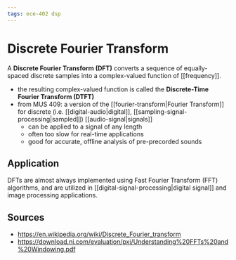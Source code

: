 ```yaml
---
tags: ece-402 dsp
---
```


# Discrete Fourier Transform

A **Discrete Fourier Transform (DFT)** converts a sequence of equally-spaced discrete samples into a complex-valued function of [[frequency]].

- the resulting complex-valued function is called the **Discrete-Time Fourier Transform (DTFT)**
- from MUS 409: a version of the [[fourier-transform|Fourier Transform]] for discrete (i.e. [[digital-audio|digital]], [[sampling-signal-processing|sampled]]) [[audio-signal|signals]]
  - can be applied to a signal of any length
  - often too slow for real-time applications
  - good for accurate, offline analysis of pre-precorded sounds

## Application

DFTs are almost always implemented using Fast Fourier Transform (FFT) algorithms, and are utilized in [[digital-signal-processing|digital signal]] and image processing applications.

## Sources

- <https://en.wikipedia.org/wiki/Discrete_Fourier_transform>
- <https://download.ni.com/evaluation/pxi/Understanding%20FFTs%20and%20Windowing.pdf>

